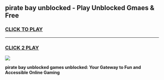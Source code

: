 
## pirate bay unblocked - Play Unblocked Gmaes & Free
<h3>
<a href="https://news.freeplayer.one?title=pirate_bay_unblocked&ref=23F">CLICK TO PLAY</a></h3>
<hr>

<h3>
<a href="https://news.freeplayer.one?title=pirate_bay_unblocked&ref=23F">CLICK 2 PLAY</a>
  
</h3>

<a href="https://news.freeplayer.one?title=pirate_bay_unblocked&ref=23F/"><img src="https://clearcache.store/games.png"></a>


**pirate bay unblocked games unblocked: Your Gateway to Fun and Accessible Online Gaming**
